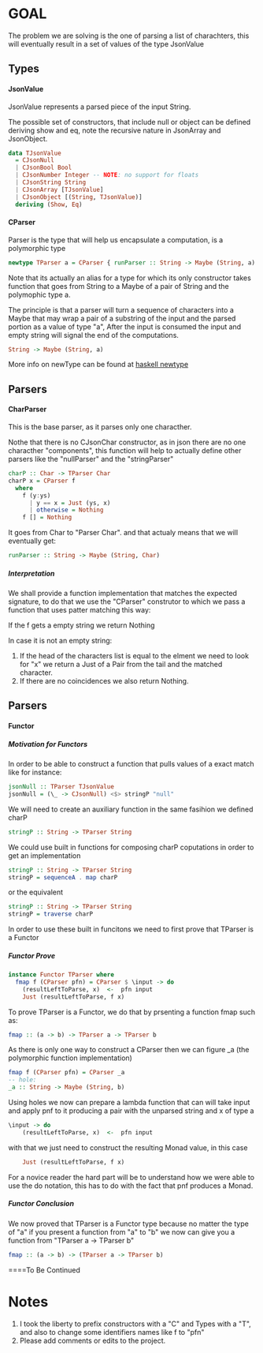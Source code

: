 GOAL
===
The problem we are solving is the one of parsing a list of charachters, this will eventually result in a set of values of the type JsonValue


Types
----

#### JsonValue

JsonValue represents a parsed piece of the input String.

The possible set of constructors, that include null or object can be defined deriving show and eq, note the recursive nature in JsonArray and JsonObject.

```haskell
data TJsonValue
  = CJsonNull
  | CJsonBool Bool
  | CJsonNumber Integer -- NOTE: no support for floats
  | CJsonString String
  | CJsonArray [TJsonValue]
  | CJsonObject [(String, TJsonValue)]
  deriving (Show, Eq)
```

#### CParser
Parser is the type that will help us encapsulate a computation, is a polymorphic type
```haskell
newtype TParser a = CParser { runParser :: String -> Maybe (String, a) }
```
Note that its actually an alias for a type for which its only constructor takes function that goes from String to a Maybe of a pair of String and the polymophic type a.

The principle is that a parser will turn a sequence of characters into a Maybe that may wrap a pair of a substring of the input and the parsed portion as a value of type "a", After the input is consumed the input and empty string will signal the end of the computations.

```haskell
String -> Maybe (String, a)
```
More info on newType can be found at 
[haskell newtype](https://wiki.haskell.org/Newtype)

Parsers
----
#### CharParser
This is the base parser, as it parses only one characther.

Nothe that there is no CJsonChar constructor, as in json there are no one characther "components", this function will help to actually define other parsers like the "nullParser" and the "stringParser" 

```haskell
charP :: Char -> TParser Char
charP x = CParser f
  where
    f (y:ys)
      | y == x = Just (ys, x)
      | otherwise = Nothing
    f [] = Nothing
```

It goes from Char to "Parser Char". and that actualy means that we will eventually  get:

```haskell
runParser :: String -> Maybe (String, Char)
```

##### Interpretation
We shall provide a function implementation that matches the expected signature, to do that we use the "CParser" construtor to which we pass a function that uses patter matching this way:

If the f gets a empty string we return Nothing

In case it is not an empty string:

  1. If the head of the characters list is equal to the elment we need to look for "x" we return a Just of a Pair from the tail and the matched character.
  2. If there are no coincidences we also return Nothing.


Parsers
----
#### Functor 

##### Motivation for Functors
In order to be able to construct a function that pulls values of a exact match like for instance:

```haskell
jsonNull :: TParser TJsonValue
jsonNull = (\_ -> CJsonNull) <$> stringP "null"
```

We will need to create an auxiliary function in the same fasihion we defined charP
```haskell
stringP :: String -> TParser String
```

We could use built in functions for composing charP coputations in order to get an implementation
```haskell
stringP :: String -> TParser String
stringP = sequenceA . map charP
```
or the equivalent

```haskell
stringP :: String -> TParser String
stringP = traverse charP
```
In order to use these built in funcitons we need to first prove that TParser is a Functor
##### Functor Prove

```haskell
instance Functor TParser where
  fmap f (CParser pfn) = CParser $ \input -> do
    (resultLeftToParse, x)  <-  pfn input
    Just (resultLeftToParse, f x)
```

To prove TParser is a Functor, we do that by prsenting a function fmap such as:

```haskell
fmap :: (a -> b) -> TParser a -> TParser b
```

As there is only one way to construct a CParser then we can figure _a (the polymorphic function implementation)
```haskell
fmap f (CParser pfn) = CParser _a
-- hole:
_a :: String -> Maybe (String, b)
```

Using holes we now can prepare a lambda function that can will take input and apply pnf to it producing a pair with the unparsed string and x of type a

```haskell
\input -> do
    (resultLeftToParse, x)  <-  pfn input
```

with that we just need to construct the resulting Monad value, in this case 

```haskell
    Just (resultLeftToParse, f x)
```

For a novice reader the hard part will be to understand how we were able to use the do notation, this has to do with the fact that pnf produces a Monad.

##### Functor Conclusion

We now proved that TParser is a Functor type because no matter the type of "a" if you present a function from "a" to "b" we now can give you a function from "TParser a -> TParser b"

```haskell
fmap :: (a -> b) -> (TParser a -> TParser b)
```
====To Be Continued

Notes
===

1. I took the liberty to prefix constructors with a "C" and Types with a "T", and also to change some identifiers names like f to "pfn"
2. Please add comments or edits to the project.
